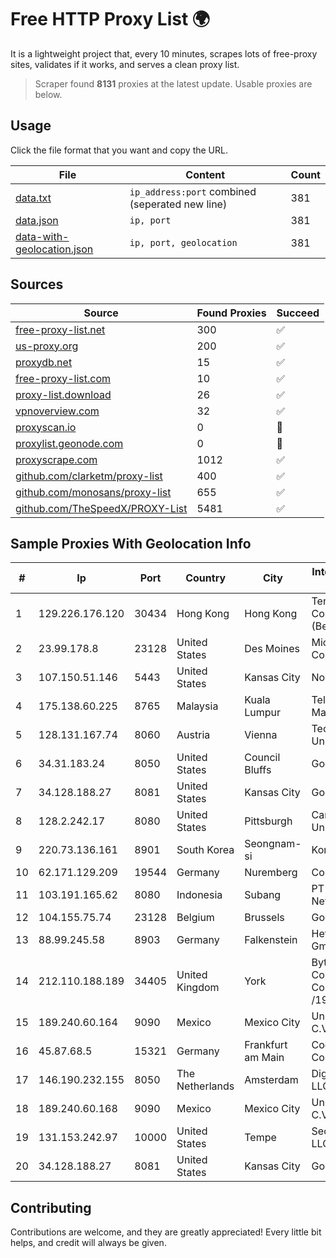 
# Free HTTP Proxy List 🌍

It is a lightweight project that, every 10 minutes, scrapes lots of free-proxy sites, validates if it works, and serves a clean proxy list.


> Scraper found **8131** proxies at the latest update. Usable proxies are below.

## Usage

Click the file format that you want and copy the URL.


|File|Content|Count|
|----|-------|-----|
|[data.txt](https://raw.githubusercontent.com/themiralay/Proxy-List-World/master/data.txt)|`ip_address:port` combined (seperated new line)|381|
|[data.json](https://raw.githubusercontent.com/themiralay/Proxy-List-World/master/data.json)|`ip, port`|381|
|[data-with-geolocation.json](https://raw.githubusercontent.com/themiralay/Proxy-List-World/master/data-with-geolocation.json)|`ip, port, geolocation`|381|

## Sources

|Source|Found Proxies|Succeed|
|------|-------------|-------|
|[free-proxy-list.net](https://free-proxy-list.net)|300|✅|
|[us-proxy.org](https://www.us-proxy.org)|200|✅|
|[proxydb.net](http://proxydb.net)|15|✅|
|[free-proxy-list.com](https://free-proxy-list.com/?page=&port=&type%5B%5D=http&type%5B%5D=https&up_time=0&search=Search)|10|✅|
|[proxy-list.download](https://www.proxy-list.download/HTTP)|26|✅|
|[vpnoverview.com](https://vpnoverview.com/privacy/anonymous-browsing/free-proxy-servers)|32|✅|
|[proxyscan.io](https://www.proxyscan.io)|0|🚫|
|[proxylist.geonode.com](https://proxylist.geonode.com/api/proxy-list?limit=300&page=1&sort_by=lastChecked&sort_type=desc&protocols=http,https)|0|🚫|
|[proxyscrape.com](https://api.proxyscrape.com/v2/?request=displayproxies&protocol=http&timeout=10000&country=all&ssl=all&anonymity=all)|1012|✅|
|[github.com/clarketm/proxy-list](https://raw.githubusercontent.com/clarketm/proxy-list/master/proxy-list-raw.txt)|400|✅|
|[github.com/monosans/proxy-list](https://raw.githubusercontent.com/monosans/proxy-list/main/proxies/http.txt)|655|✅|
|[github.com/TheSpeedX/PROXY-List](https://raw.githubusercontent.com/TheSpeedX/PROXY-List/master/http.txt)|5481|✅|


## Sample Proxies With Geolocation Info

|#|Ip|Port|Country|City|Internet Service Provider|
|-|--|----|-------|----|-------------------------|
|1|129.226.176.120|30434|Hong Kong|Hong Kong|Tencent Cloud Computing (Beijing) Co|
|2|23.99.178.8|23128|United States|Des Moines|Microsoft Corporation|
|3|107.150.51.146|5443|United States|Kansas City|Nocix, LLC|
|4|175.138.60.225|8765|Malaysia|Kuala Lumpur|Telekom Malaysia Berhad|
|5|128.131.167.74|8060|Austria|Vienna|Technische Universitat Wien|
|6|34.31.183.24|8050|United States|Council Bluffs|Google LLC|
|7|34.128.188.27|8081|United States|Kansas City|Google LLC|
|8|128.2.242.17|8080|United States|Pittsburgh|Carnegie Mellon University|
|9|220.73.136.161|8901|South Korea|Seongnam-si|Korea Telecom|
|10|62.171.129.209|19544|Germany|Nuremberg|Contabo GmbH|
|11|103.191.165.62|8080|Indonesia|Subang|PT Sakti Wijaya Network|
|12|104.155.75.74|23128|Belgium|Brussels|Google LLC|
|13|88.99.245.58|8903|Germany|Falkenstein|Hetzner Online GmbH|
|14|212.110.188.189|34405|United Kingdom|York|Bytemark Computer Consulting Ltd /19|
|15|189.240.60.164|9090|Mexico|Mexico City|Uninet S.A. de C.V.|
|16|45.87.68.5|15321|Germany|Frankfurt am Main|Cogent Communications|
|17|146.190.232.155|8050|The Netherlands|Amsterdam|DigitalOcean, LLC|
|18|189.240.60.168|9090|Mexico|Mexico City|Uninet S.A. de C.V.|
|19|131.153.242.97|10000|United States|Tempe|Secured Servers LLC|
|20|34.128.188.27|8081|United States|Kansas City|Google LLC|



## Contributing

Contributions are welcome, and they are greatly appreciated! Every
little bit helps, and credit will always be given.

